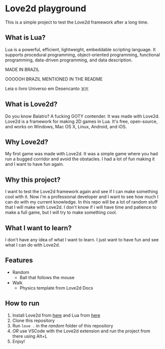 # Love2d playground

This is a simple project to test the Love2d framework after a long time.

## What is Lua?

Lua is a powerful, efficient, lightweight, embeddable scripting language. It supports procedural programming, object-oriented programming, functional programming, data-driven programming, and data description.

MADE IN BRAZIL

OOOOOH BRAZIL MENTIONED IN THE README

Leia o livro Universo em Desencanto 🇧🇷

## What is Love2d?

Do you know Balatro? A fucking GOTY contender. It was made with Love2d. Love2d is a framework for making 2D games in Lua. It's free, open-source, and works on Windows, Mac OS X, Linux, Android, and iOS.

## Why Love2d?

My first game was made with Love2d. It was a simple game where you had run a bugged corridor and avoid the obstacles. I had a lot of fun making it and I want to have fun again.

## Why this project?

I want to test the Love2d framework again and see if I can make something cool with it. Now i'm a professional developer and I want to see how much I can do with my current knowledge.
In this repo will be a lot of random stuff that I will make with Love2d. I don't know if i will have time and patience to make a full game, but I will try to make something cool.

## What I want to learn?

I don't have any idea of what I want to learn. I just want to have fun and see what I can do with Love2d.

## Features

- Random
  - Ball that follows the mouse
- Walk
  - Physics template from Love2d Docs

## How to run

1. Install Love2d from [here](https://love2d.org/) and Lua from [here](https://www.lua.org/download.html)
2. Clone this repository
3. Run `love .` in the _random_ folder of this repository
4. _OR_ use VSCode with the Love2d extension and run the project from there using Alt+L
5. Enjoy!
